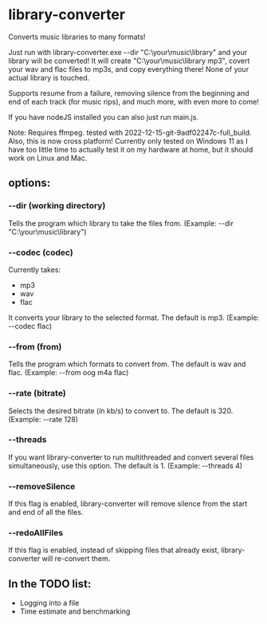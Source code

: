 # library-converter
Converts music libraries to many formats!


Just run with library-converter.exe --dir "C:\your\music\library" and your library will be converted!
It will create "C:\your\music\library mp3", covert your wav and flac files to mp3s, and copy everything there! None of your actual library is touched.

Supports resume from a failure, removing silence from the beginning and end of each track (for music rips), and much more, with even more to come!

If you have nodeJS installed you can also just run main.js.

Note: Requires ffmpeg. tested with 2022-12-15-git-9adf02247c-full_build.
Also, this is now cross platform! Currently only tested on Windows 11 as I have too little time to actually test it on my hardware at home, but it should work on Linux and Mac.

## options:

### --dir (working directory)
Tells the program which library to take the files from. (Example: --dir "C:\your\music\library")

### --codec (codec)
Currently takes:
- mp3
- wav
- flac

It converts your library to the selected format. The default is mp3. (Example: --codec flac)

### --from (from)
Tells the program which formats to convert from. The default is wav and flac. (Example: --from oog m4a flac)

### --rate (bitrate)
Selects the desired bitrate (in kb/s) to convert to. The default is 320. (Example: --rate 128)

### --threads
If you want library-converter to run multithreaded and convert several files simultaneously, use this option. The default is 1. (Example: --threads 4)

### --removeSilence
If this flag is enabled, library-converter will remove silence from the start and end of all the files.

### --redoAllFiles
If this flag is enabled, instead of skipping files that already exist, library-converter will re-convert them.


## In the TODO list:

- Logging into a file
- Time estimate and benchmarking
